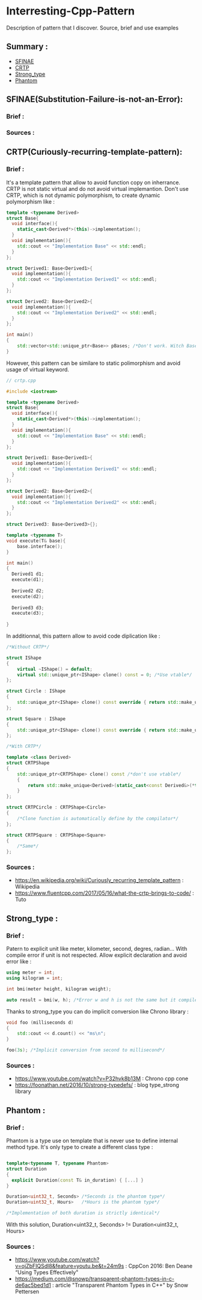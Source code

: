 # Interresting-Cpp-Pattern
Description of pattern that I discover. Source, brief and use examples

## Summary :
- [SFINAE](##_SFINAE(Substitution-Failure-is-not-an-Error): "SFINAE pattern")
- [CRTP](##_CRTP(Curiously-recurring-template-pattern): "CRTP pattern")
- [Strong_type](##_Strong_type: "Type_strong pattern")
- [Phantom](##_Phantom: "Phantom pattern")

## SFINAE(Substitution-Failure-is-not-an-Error):
### Brief :

### Sources : 


## CRTP(Curiously-recurring-template-pattern):
### Brief :
It's a template pattern that allow to avoid function copy on inherrance. CRTP is not static virtual and do not avoid virtual implemantion. Don't use CRTP, which is not dynamic polymorphism, to create dynamic polymorphism like :
```cpp
template <typename Derived>
struct Base{
  void interface(){
    static_cast<Derived*>(this)->implementation();
  }
  void implementation(){
    std::cout << "Implementation Base" << std::endl;
  }
};

struct Derived1: Base<Derived1>{
  void implementation(){
    std::cout << "Implementation Derived1" << std::endl;
  }
};

struct Derived2: Base<Derived2>{
  void implementation(){
    std::cout << "Implementation Derived2" << std::endl;
  }
};

int main()
{
    std::vector<std::unique_ptr<Base>> pBases; /*Don't work. Witch Base ? Base<Derived1> or Base<Derived2> ??*/
}
```
However, this pattern can be similare to static polimorphism and avoid usage of virtual keyword.
```cpp
// crtp.cpp

#include <iostream>

template <typename Derived>
struct Base{
  void interface(){
    static_cast<Derived*>(this)->implementation();
  }
  void implementation(){
    std::cout << "Implementation Base" << std::endl;
  }
};

struct Derived1: Base<Derived1>{
  void implementation(){
    std::cout << "Implementation Derived1" << std::endl;
  }
};

struct Derived2: Base<Derived2>{
  void implementation(){
    std::cout << "Implementation Derived2" << std::endl;
  }
};

struct Derived3: Base<Derived3>{};

template <typename T>
void execute(T& base){
    base.interface();
}

int main()
{
  Derived1 d1;
  execute(d1);
    
  Derived2 d2;
  execute(d2);
  
  Derived3 d3;
  execute(d3);
  
}
```

In additionnal, this pattern allow to avoid code diplication like :
```cpp
/*Without CRTP*/

struct IShape
{
    virtual ~IShape() = default;
    virtual std::unique_ptr<IShape> clone() const = 0; /*Use vtable*/
};

struct Circle : IShape
{
    std::unique_ptr<IShape> clone() const override { return std::make_unique<Circle>(*this); } /*Yea ok*/
};

struct Square : IShape
{
    std::unique_ptr<IShape> clone() const override { return std::make_unique<Square>(*this); } /*Umhhh duplication ? So bad*/
};

/*With CRTP*/

template <class Derived>
struct CRTPShape
{
    std::unique_ptr<CRTPShape> clone() const /*don't use vtable*/
    { 
        return std::make_unique<Derived>(static_cast<const Derived&>(*this));
    }
};

struct CRTPCircle : CRTPShape<Circle>
{
    /*Clone function is automatically define by the compilator*/
};

struct CRTPSquare : CRTPShape<Square>
{
    /*Same*/
};
```

### Sources : 
- https://en.wikipedia.org/wiki/Curiously_recurring_template_pattern : Wikipedia
- https://www.fluentcpp.com/2017/05/16/what-the-crtp-brings-to-code/ : Tuto


## Strong_type : 

### Brief :
Patern to explicit unit like meter, kilometer, second, degres, radian... With compile error if unit is not respected. Allow explicit declaration and avoid error like : 
```cpp
using meter = int;
using kilogram = int;

int bmi(meter height, kilogram weight);

auto result = bmi(w, h); /*Error w and h is not the same but it compile*/
```

Thanks to strong_type you can do implicit conversion like Chrono library :

```cpp
void foo (milliseconds d)
{
    std::cout << d.count() << "ms\n";
}

foo(3s); /*Implicit conversion from second to millisecond*/
```

### Sources : 
- https://www.youtube.com/watch?v=P32hvk8b13M : Chrono cpp cone
- https://foonathan.net/2016/10/strong-typedefs/ : blog type_strong library



## Phantom : 
### Brief :
Phantom is a type use on template that is never use to define internal method type. It's only type to create a different class type :

```cpp

template<typename T, typename Phantom>
struct Duration
{
  explicit Duration(const T& in_duration) { [...] }
}

Duration<uint32_t, Seconds> /*Seconds is the phantom type*/
Duration<uint32_t, Hours>   /*Hours is the phantom type*/

/*Implementation of both duration is strictly identical*/
```
With this solution, Duration<uint32_t, Seconds> != Duration<uint32_t, Hours> 


### Sources : 
- https://www.youtube.com/watch?v=ojZbFIQSdl8&feature=youtu.be&t=24m9s : CppCon 2016: Ben Deane “Using Types Effectively"
- https://medium.com/@snowp/transparent-phantom-types-in-c-de6ac5bed1d1 : article "Transparent Phantom Types in C++" by Snow Pettersen